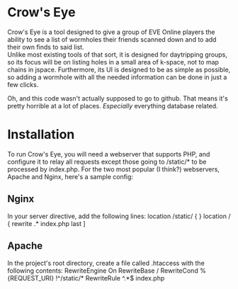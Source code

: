 Crow's Eye
==========

Crow's Eye is a tool designed to give a group of EVE Online players the ability to see a list of wormholes their friends scanned down and to add their own finds to said list.  
Unlike most existing tools of that sort, it is designed for daytripping groups, so its focus will be on listing holes in a small area of k-space, not to map chains in jspace. Furthermore, its UI is designed to be as simple as possible, so adding a wormhole with all the needed information can be done in just a few clicks.

Oh, and this code wasn't actually supposed to go to github. That means it's pretty horrible at a lot of places. *Especially* everything database related.


Installation
============

To run Crow's Eye, you will need a webserver that supports PHP, and configure it to relay all requests except those going to /static/* to be processed by index.php. For the two most popular (I think?) webservers, Apache and Nginx, here's a sample config:

Nginx
-----

In your server directive, add the following lines:
    location /static/ {
    }
    location / {
       rewrite .* index.php last
    ]


Apache
------

In the project's root directory, create a file called .htaccess with the following contents:
    RewriteEngine On
    RewriteBase /
    RewriteCond %{REQUEST_URI} !^/static/*
    RewriteRule ^.*$ index.php
